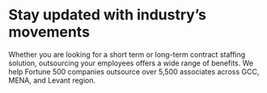 # Stay updated with industry’s movements

Whether you are looking for a short term or long-term contract staffing solution, outsourcing your employees offers a wide range of benefits. We help Fortune 500 companies outsource over 5,500 associates across GCC, MENA, and Levant region.
